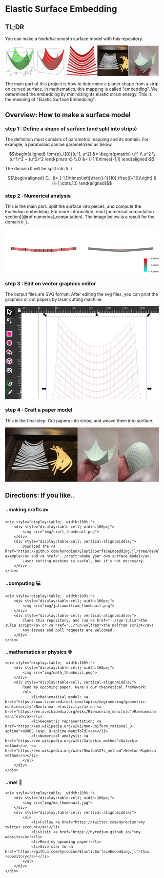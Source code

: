 # Elastic Surface Embedding

## TL;DR
You can make a *holdable* smooth surface model with this repository.

![](img/overview.png)

The main part of this project is how to determine a planer shape from a strip on curved surface.
In mathematics, this mapping is called "embedding".
We determined the embedding by minimizing its elastic strain energy.
This is the meaning of "Elastic Surface Embedding".

## Overview: How to make a surface model
### step 1 : Define a shape of surface (and split into strips)
The definition must consists of parametric mapping and its domain.
For example, a paraboloid can be parametrized as below.

```math
\begin{aligned}
\bm{p}_{[0]}(u^1, u^2)
&= \begin{pmatrix}
u^1 \\
u^2 \\
(u^1)^2 + (u^2)^2
\end{pmatrix} \\
D
&= [-1,1]\times[-1,1]
\end{aligned}
```

The domain ``D`` will be split into ``D_i``.

```math
\begin{aligned}
D_i
&= [-1,1]\times\left[\frac{i-1}{10},\frac{i}{10}\right] & (i=1,\dots,10)
\end{aligned}
```

### step 2 : Numerical analysis
This is the main part.
Split the surface into pieces, and compute the Eucledian embedding.
For more information, read [numerical computation section](@ref numerical_computation).
The image below is a result for the domain ``D_1``.

![](img/NurbsStrain.png)

### step 3 : Edit on vector graphics editor
The output files are SVG format.
After editing the svg files, you can print the graphics or cut papers by laser cutting machine.

![](img/inkscape.png)

### step 4 : Craft a paper model
This is the final step.
Cut papers into strips, and weave them into surface.

![](img/assembling.png)


## Directions: If you like..
### ..making crafts ✂️
```@raw html
<div style="display:table;  width:100%;">
    <div style="display:table-cell; width:160px;">
        <img src="img/craft_thumbnail.png">
    </div>
    <div style="display:table-cell; vertical-align:middle;">
        Download the <a href="https://github.com/hyrodium/ElasticSurfaceEmbedding.jl/tree/develop/craft">Paraboloid example</a> and <a href="../craft">make your own surface model</a>.
        Laser cutting machine is useful, but it's not necessary.
    </div>
</div>
```

### ..computing 💻
```@raw html
<div style="display:table;  width:100%;">
    <div style="display:table-cell; width:160px;">
        <img src="img/juliawolfram_thumbnail.png">
    </div>
    <div style="display:table-cell; vertical-align:middle;">
        Clone this repository, and run <a href="../run-julia">the Julia script</a> or <a href="../run-wolfram">the Wolfram script</a>!
        Any issues and pull requests are welcomed.
    </div>
</div>
```

### ..mathematics or physics 🌐

```@raw html
<div style="display:table;  width:100%;">
    <div style="display:table-cell; width:160px;">
        <img src="img/math_thumbnail.png">
    </div>
    <div style="display:table-cell; vertical-align:middle;">
        Read my upcoming paper. Here's our theoretical framework:
        <ul>
            <li>Mathematical model: <a href="https://www.sciencedirect.com/topics/engineering/geometric-nonlinearity">Nonlinear elasticity</a> on <a href="https://en.m.wikipedia.org/wiki/Riemannian_manifold">Riemannian manifold</a></li>
            <li>Geometric representation: <a href="https://en.wikipedia.org/wiki/Non-uniform_rational_B-spline">NURBS (esp. B-spline manifold)</a></li>
            <li>Numerical analysis: <a href="https://en.wikipedia.org/wiki/Galerkin_method">Galerkin method</a>, <a href="https://en.wikipedia.org/wiki/Newton%27s_method">Newton-Raphson method</a></li>
        </ul>
    </div>
</div>
```

### ..me! 🐢
```@raw html
<div style="display:table;  width:100%;">
    <div style="display:table-cell; width:160px;">
        <img src="img/me_thumbnail.jpg">
    </div>
    <div style="display:table-cell; vertical-align:middle;">
        <ul>
            <li>Follow <a href="https://twitter.com/Hyrodium">my twitter account</a>!</li>
            <li>Visit <a href="https://hyrodium.github.io/">my website</a>!</li>
            <li>Read my upcoming paper!</li>
            <li>Give star to <a href="https://github.com/hyrodium/ElasticSurfaceEmbedding.jl">this repository</a>!</li>
        </ul>
    </div>
</div>
```
